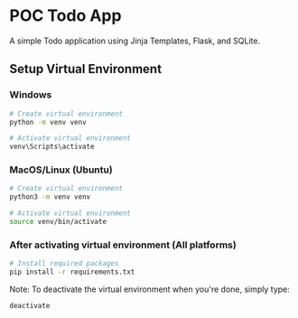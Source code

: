 # POC Todo App

A simple Todo application using Jinja Templates, Flask, and SQLite.

## Setup Virtual Environment

### Windows

```bash
# Create virtual environment
python -m venv venv

# Activate virtual environment
venv\Scripts\activate
```

### MacOS/Linux (Ubuntu)

```bash
# Create virtual environment
python3 -m venv venv

# Activate virtual environment
source venv/bin/activate
```

### After activating virtual environment (All platforms)

```bash
# Install required packages
pip install -r requirements.txt
```

Note: To deactivate the virtual environment when you're done, simply type:

```bash
deactivate
```
